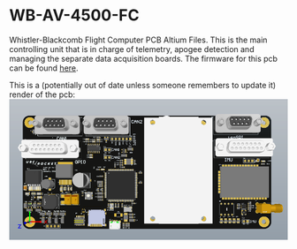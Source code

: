# WB-AV-4500-FC
Whistler-Blackcomb Flight Computer PCB Altium Files. This is the main controlling unit that is in charge of telemetry, apogee detection and managing the separate data acquisition boards. The firmware for this pcb can be found [here](https://github.com/UBC-Rocket/Whistler-Blackcomb-v2). 

This is a (potentially out of date unless someone remembers to update it) render of the pcb: 
![](./Doc/fc.png)
